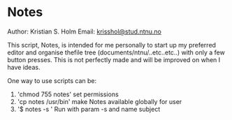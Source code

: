 # Notes

Author: Kristian S. Holm
Email: krisshol@stud.ntnu.no

This script, Notes, is intended for me personally to start up my preferred editor and organise thefile tree (documents/ntnu/..etc..etc..) with only a few button presses.
This is not perfectly made and will be improved on when I have ideas.

One way to use scripts can be:
1. 'chmod  755 notes'    set permissions
2. 'cp notes /usr/bin'   make Notes available globally for user
3. '$ notes -s <subject>'   Run with param -s and name subject

